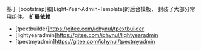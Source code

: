 基于 [bootstrap]和[Light-Year-Admin-Template]的后台模板， 封装了大部分常用组件。
**扩展依赖**
- [tpextbuilder]<https://gitee.com/ichynul/tpextbuilder>
- [lightyearadmin]<https://gitee.com/ichynul/lightyearadmin>
- [tpextmyadmin]<https://gitee.com/ichynul/tpextmyadmin>